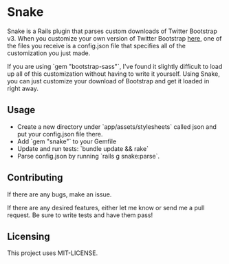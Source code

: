 <h1>Snake</h1>

<p>Snake is a Rails plugin that parses custom downloads of Twitter Bootstrap v3. When you customize your own version of Twitter Bootstrap <a href="http://getbootstrap.com/customize/">here</a>, one of the files you receive is a config.json file that specifies all of the customization you just made.<p>

<p>If you are using `gem "bootstrap-sass"`, I've found it slightly difficult to load up all of this customization without having to write it yourself. Using Snake, you can just customize your download of Bootstrap and get it loaded in right away.</p>

<h2>Usage</h2>
<ul>
<li>Create a new directory under `app/assets/stylesheets` called json and put your config.json file there.</li>
<li>Add `gem "snake"` to your Gemfile</li>
<li>Update and run tests: `bundle update && rake`</li>
<li>Parse config.json by running `rails g snake:parse`.</li>
</ul>

<h2>Contributing</h2>
<p>If there are any bugs, make an issue.</p>
<p>If there are any desired features, either let me know or send me a pull request. Be sure to write tests and have them pass!</p>
<h2>Licensing</h2>
<p>This project uses MIT-LICENSE.</p>
